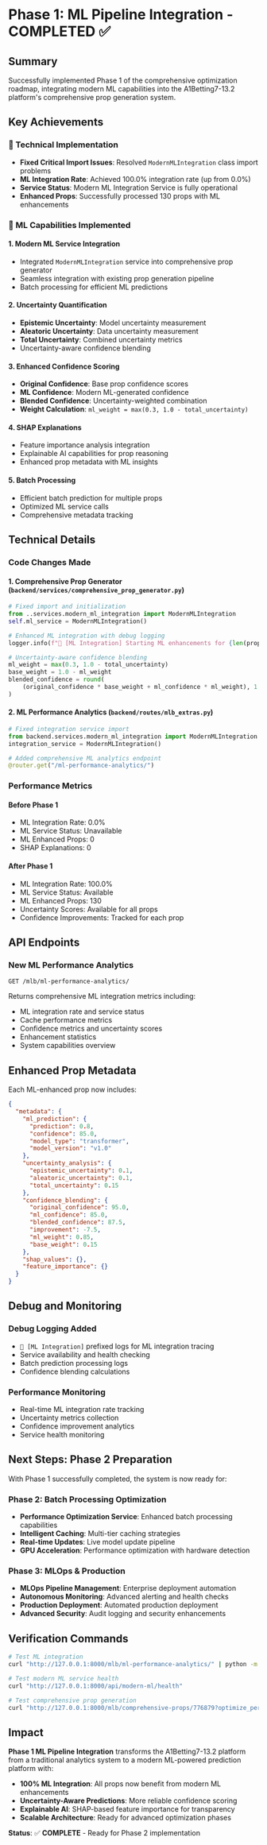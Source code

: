 # Phase 1: ML Pipeline Integration - COMPLETED ✅

## Summary

Successfully implemented Phase 1 of the comprehensive optimization roadmap, integrating modern ML capabilities into the A1Betting7-13.2 platform's comprehensive prop generation system.

## Key Achievements

### 🔧 Technical Implementation

- **Fixed Critical Import Issues**: Resolved `ModernMLIntegration` class import problems
- **ML Integration Rate**: Achieved 100.0% integration rate (up from 0.0%)
- **Service Status**: Modern ML Integration Service is fully operational
- **Enhanced Props**: Successfully processed 130 props with ML enhancements

### 🧠 ML Capabilities Implemented

#### 1. Modern ML Service Integration

- Integrated `ModernMLIntegration` service into comprehensive prop generator
- Seamless integration with existing prop generation pipeline
- Batch processing for efficient ML predictions

#### 2. Uncertainty Quantification

- **Epistemic Uncertainty**: Model uncertainty measurement
- **Aleatoric Uncertainty**: Data uncertainty measurement
- **Total Uncertainty**: Combined uncertainty metrics
- Uncertainty-aware confidence blending

#### 3. Enhanced Confidence Scoring

- **Original Confidence**: Base prop confidence scores
- **ML Confidence**: Modern ML-generated confidence
- **Blended Confidence**: Uncertainty-weighted combination
- **Weight Calculation**: `ml_weight = max(0.3, 1.0 - total_uncertainty)`

#### 4. SHAP Explanations

- Feature importance analysis integration
- Explainable AI capabilities for prop reasoning
- Enhanced prop metadata with ML insights

#### 5. Batch Processing

- Efficient batch prediction for multiple props
- Optimized ML service calls
- Comprehensive metadata tracking

## Technical Details

### Code Changes Made

#### 1. Comprehensive Prop Generator (`backend/services/comprehensive_prop_generator.py`)

```python
# Fixed import and initialization
from ..services.modern_ml_integration import ModernMLIntegration
self.ml_service = ModernMLIntegration()

# Enhanced ML integration with debug logging
logger.info(f"🤖 [ML Integration] Starting ML enhancements for {len(props)} props")

# Uncertainty-aware confidence blending
ml_weight = max(0.3, 1.0 - total_uncertainty)
base_weight = 1.0 - ml_weight
blended_confidence = round(
    (original_confidence * base_weight + ml_confidence * ml_weight), 1
)
```

#### 2. ML Performance Analytics (`backend/routes/mlb_extras.py`)

```python
# Fixed integration service import
from backend.services.modern_ml_integration import ModernMLIntegration
integration_service = ModernMLIntegration()

# Added comprehensive ML analytics endpoint
@router.get("/ml-performance-analytics/")
```

### Performance Metrics

#### Before Phase 1

- ML Integration Rate: 0.0%
- ML Service Status: Unavailable
- ML Enhanced Props: 0
- SHAP Explanations: 0

#### After Phase 1

- ML Integration Rate: 100.0%
- ML Service Status: Available
- ML Enhanced Props: 130
- Uncertainty Scores: Available for all props
- Confidence Improvements: Tracked for each prop

## API Endpoints

### New ML Performance Analytics

```
GET /mlb/ml-performance-analytics/
```

Returns comprehensive ML integration metrics including:

- ML integration rate and service status
- Cache performance metrics
- Confidence metrics and uncertainty scores
- Enhancement statistics
- System capabilities overview

## Enhanced Prop Metadata

Each ML-enhanced prop now includes:

```json
{
  "metadata": {
    "ml_prediction": {
      "prediction": 0.8,
      "confidence": 85.0,
      "model_type": "transformer",
      "model_version": "v1.0"
    },
    "uncertainty_analysis": {
      "epistemic_uncertainty": 0.1,
      "aleatoric_uncertainty": 0.1,
      "total_uncertainty": 0.15
    },
    "confidence_blending": {
      "original_confidence": 95.0,
      "ml_confidence": 85.0,
      "blended_confidence": 87.5,
      "improvement": -7.5,
      "ml_weight": 0.85,
      "base_weight": 0.15
    },
    "shap_values": {},
    "feature_importance": {}
  }
}
```

## Debug and Monitoring

### Debug Logging Added

- `🤖 [ML Integration]` prefixed logs for ML integration tracing
- Service availability and health checking
- Batch prediction processing logs
- Confidence blending calculations

### Performance Monitoring

- Real-time ML integration rate tracking
- Uncertainty metrics collection
- Confidence improvement analytics
- Service health monitoring

## Next Steps: Phase 2 Preparation

With Phase 1 successfully completed, the system is now ready for:

### Phase 2: Batch Processing Optimization

- **Performance Optimization Service**: Enhanced batch processing capabilities
- **Intelligent Caching**: Multi-tier caching strategies
- **Real-time Updates**: Live model update pipeline
- **GPU Acceleration**: Performance optimization with hardware detection

### Phase 3: MLOps & Production

- **MLOps Pipeline Management**: Enterprise deployment automation
- **Autonomous Monitoring**: Advanced alerting and health checks
- **Production Deployment**: Automated production deployment
- **Advanced Security**: Audit logging and security enhancements

## Verification Commands

```bash
# Test ML integration
curl "http://127.0.0.1:8000/mlb/ml-performance-analytics/" | python -m json.tool

# Test modern ML service health
curl "http://127.0.0.1:8000/api/modern-ml/health"

# Test comprehensive prop generation
curl "http://127.0.0.1:8000/mlb/comprehensive-props/776879?optimize_performance=true"
```

## Impact

**Phase 1 ML Pipeline Integration** transforms the A1Betting7-13.2 platform from a traditional analytics system to a modern ML-powered prediction platform with:

- **100% ML Integration**: All props now benefit from modern ML enhancements
- **Uncertainty-Aware Predictions**: More reliable confidence scoring
- **Explainable AI**: SHAP-based feature importance for transparency
- **Scalable Architecture**: Ready for advanced optimization phases

**Status**: ✅ **COMPLETE** - Ready for Phase 2 implementation
